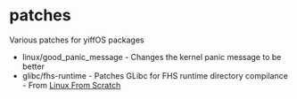 # patches

Various patches for yiffOS packages

* linux/good_panic_message - Changes the kernel panic message to be better   
* glibc/fhs-runtime - Patches GLibc for FHS runtime directory compilance - From [Linux From Scratch](https://www.linuxfromscratch.org/)
